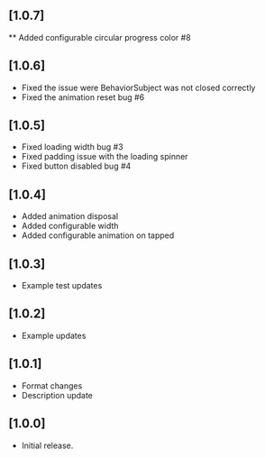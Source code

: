 ## [1.0.7]
 
 ** Added configurable circular progress color #8

## [1.0.6]

* Fixed the issue were BehaviorSubject was not closed correctly 
* Fixed the animation reset bug #6

## [1.0.5]

* Fixed loading width bug #3
* Fixed padding issue with the loading spinner
* Fixed button disabled bug #4

## [1.0.4]

* Added animation disposal
* Added configurable width
* Added configurable animation on tapped

## [1.0.3]

* Example test updates

## [1.0.2]

* Example updates

## [1.0.1]

* Format changes
* Description update

## [1.0.0]

* Initial release.
